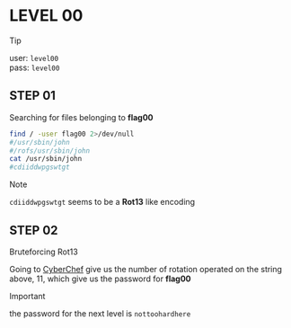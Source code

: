 # LEVEL 00

> [!TIP]
> user: `level00` <br>
> pass: `level00`

## STEP 01

Searching for files belonging to **flag00**

```bash
find / -user flag00 2>/dev/null
#/usr/sbin/john
#/rofs/usr/sbin/john
cat /usr/sbin/john
#cdiiddwpgswtgt
```

> [!NOTE]
> `cdiiddwpgswtgt` seems to be a **Rot13** like encoding

## STEP 02

Bruteforcing Rot13

Going to [CyberChef](https://gchq.github.io/CyberChef/#recipe=ROT13_Brute_Force(true,true,false,100,0,true,'')&input=Y2RpaWRkd3Bnc3d0Z3Q)
give us the number of rotation operated on the string above, 11, which give us
the password for **flag00**

> [!IMPORTANT]
> the password for the next level is `nottoohardhere`
